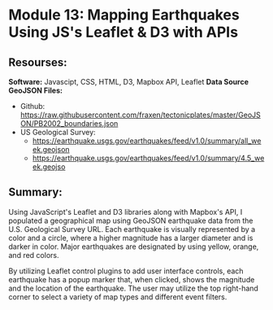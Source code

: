 # Module 13: Mapping Earthquakes Using JS's Leaflet & D3 with APIs 

## Resourses:

**Software:** Javascipt, CSS, HTML, D3, Mapbox API, Leaflet
**Data Source GeoJSON Files:** 
  - Github: https://raw.githubusercontent.com/fraxen/tectonicplates/master/GeoJSON/PB2002_boundaries.json
  - US Geological Survey: 
    - https://earthquake.usgs.gov/earthquakes/feed/v1.0/summary/all_week.geojson
    - https://earthquake.usgs.gov/earthquakes/feed/v1.0/summary/4.5_week.geojso

## Summary:
Using JavaScript's Leaflet and D3 libraries along with Mapbox's API, I populated a geographical map using GeoJSON earthquake data from the U.S. Geological Survey URL.  Each earthquake is visually represented by a color and a circle, where a higher magnitude has a larger diameter and is darker in color. Major earthquakes are designated by using yellow, orange, and red colors. 

By utilizing Leaflet control plugins to add user interface controls, each earthquake has a popup marker that, when clicked, shows the magnitude and the location of the earthquake. The user may utilize the top right-hand corner to select a variety of map types and different event filters.
